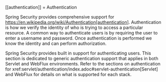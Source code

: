 [[authentication]]
= Authentication

Spring Security provides comprehensive support for https://en.wikipedia.org/wiki/Authentication[authentication].
Authentication is how we verify the identity of who is trying to access a particular resource.
A common way to authenticate users is by requiring the user to enter a username and password.
Once authentication is performed we know the identity and can perform authorization.

Spring Security provides built in support for authenticating users.
This section is dedicated to generic authentication support that applies in both Servlet and WebFlux environments.
Refer to the sections on authentication for xref:servlet/authentication/index.adoc#servlet-authentication[Servlet] and WebFlux for details on what is supported for each stack.